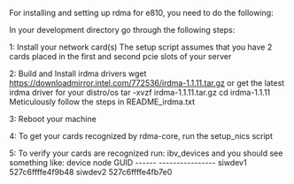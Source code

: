For installing and setting up rdma for e810, you need to do the following:

In your development directory go through the following steps:

1: Install your network card(s)
    The setup script assumes that you have 2 cards placed in the first and second pcie slots of your server

2: Build and Install irdma drivers
wget https://downloadmirror.intel.com/772536/irdma-1.1.11.tar.gz or get the latest irdma driver for your distro/os
tar -xvzf irdma-1.1.11.tar.gz
cd irdma-1.1.11
Meticulously follow the steps in README_irdma.txt

3: Reboot your machine

4: To get your cards recognized by rdma-core, run the setup_nics script

5: To verify your cards are recognized run: ibv_devices and you should see something like:
    device                 node GUID
    ------              ----------------
    siwdev1             527c6ffffe4f9b48
    siwdev2             527c6ffffe4fb7e0
